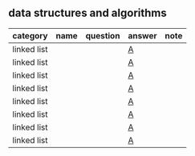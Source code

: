 ## data structures and algorithms 


| category |  name     | question | answer | note |
|:------------:|------------------------------|----------|----------|------|
|linked list|    |  |[A](https://github.com/YunjinPark/algorithms/blob/master/CPPS_Ch2_linked_list.ipynb)| |
|linked list|    |  |[A](https://github.com/YunjinPark/algorithms/blob/master/CPPS_Ch2_linked_list.ipynb)| |
|linked list|    |  |[A](https://github.com/YunjinPark/algorithms/blob/master/CPPS_Ch2_linked_list.ipynb)| |
|linked list|    |  |[A](https://github.com/YunjinPark/algorithms/blob/master/CPPS_Ch2_linked_list.ipynb)| |
|linked list|    |  |[A](https://github.com/YunjinPark/algorithms/blob/master/CPPS_Ch2_linked_list.ipynb)| |
|linked list|    |  |[A](https://github.com/YunjinPark/algorithms/blob/master/CPPS_Ch2_linked_list.ipynb)| |
|linked list|    |  |[A](https://github.com/YunjinPark/algorithms/blob/master/CPPS_Ch2_linked_list.ipynb)| |
|linked list|    |  |[A](https://github.com/YunjinPark/algorithms/blob/master/CPPS_Ch2_linked_list.ipynb)| |

